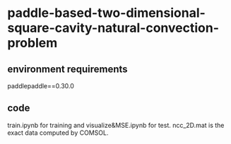 # paddle-based-two-dimensional-square-cavity-natural-convection-problem

## environment requirements

paddlepaddle==0.30.0

## code

train.ipynb for training and visualize&MSE.ipynb for test. ncc_2D.mat is the exact data computed by COMSOL.
